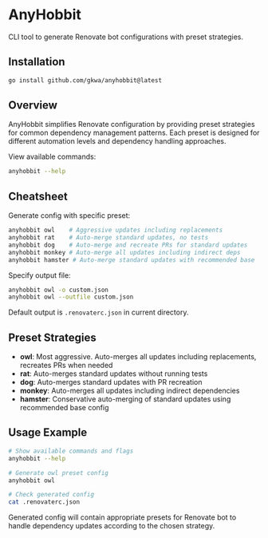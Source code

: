 # AnyHobbit

CLI tool to generate Renovate bot configurations with preset strategies.

## Installation

```bash
go install github.com/gkwa/anyhobbit@latest
```

## Overview

AnyHobbit simplifies Renovate configuration by providing preset strategies for common dependency management patterns. Each preset is designed for different automation levels and dependency handling approaches.

View available commands:
```bash
anyhobbit --help
```

## Cheatsheet

Generate config with specific preset:
```bash
anyhobbit owl    # Aggressive updates including replacements
anyhobbit rat    # Auto-merge standard updates, no tests
anyhobbit dog    # Auto-merge and recreate PRs for standard updates
anyhobbit monkey # Auto-merge all updates including indirect deps
anyhobbit hamster # Auto-merge standard updates with recommended base
```

Specify output file:
```bash
anyhobbit owl -o custom.json
anyhobbit owl --outfile custom.json
```

Default output is `.renovaterc.json` in current directory.

## Preset Strategies

- **owl**: Most aggressive. Auto-merges all updates including replacements, recreates PRs when needed
- **rat**: Auto-merges standard updates without running tests
- **dog**: Auto-merges standard updates with PR recreation
- **monkey**: Auto-merges all updates including indirect dependencies
- **hamster**: Conservative auto-merging of standard updates using recommended base config

## Usage Example

```bash
# Show available commands and flags
anyhobbit --help

# Generate owl preset config
anyhobbit owl

# Check generated config
cat .renovaterc.json
```

Generated config will contain appropriate presets for Renovate bot to handle dependency updates according to the chosen strategy.